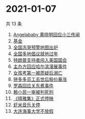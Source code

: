 # 2021-01-07

共 13 条

<!-- BEGIN -->
<!-- 最后更新时间 Thu Jan 07 2021 11:27:02 GMT+0800 (CST) -->
1. [Angelababy 黄晓明回应小三传闻](https://www.zhihu.com/search?q=黄晓明baby)
1. [基金](https://www.zhihu.com/search?q=基金)
1. [全国冻哭预警地图出炉](https://www.zhihu.com/search?q=全国冻哭预警)
1. [全国多地倡议就地过年](https://www.zhihu.com/search?q=就地过年)
1. [特朗普支持者闯入美国国会](https://www.zhihu.com/search?q=特朗普支持者)
1. [主办方回应哈尔滨漫展事件](https://www.zhihu.com/search?q=哈尔滨漫展)
1. [女孩考第一被质疑后溺亡](https://www.zhihu.com/search?q=女孩考第一被质疑)
1. [拼多多员工去世后股价暴涨](https://www.zhihu.com/search?q=拼多多股价)
1. [罗森回应关东煮事件](https://www.zhihu.com/search?q=罗森关东煮)
1. [赖小民一审被判死刑](https://www.zhihu.com/search?q=赖小民)
1. [《晴雅集》正式停映](https://www.zhihu.com/search?q=晴雅集)
1. [虾米音乐关停](https://www.zhihu.com/search?q=虾米音乐)
1. [大连海事大学不放假](https://www.zhihu.com/search?q=大连海事大学)
<!-- END -->
